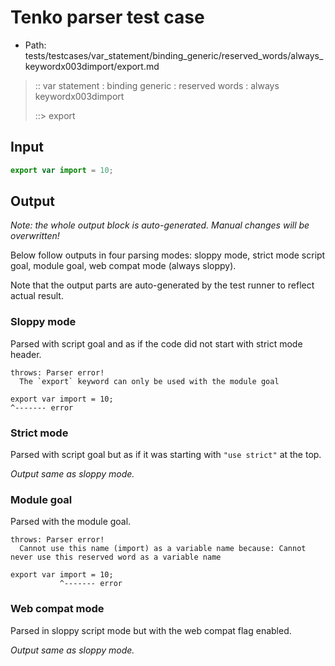 # Tenko parser test case

- Path: tests/testcases/var_statement/binding_generic/reserved_words/always_keywordx003dimport/export.md

> :: var statement : binding generic : reserved words : always keywordx003dimport
>
> ::> export

## Input

`````js
export var import = 10;
`````

## Output

_Note: the whole output block is auto-generated. Manual changes will be overwritten!_

Below follow outputs in four parsing modes: sloppy mode, strict mode script goal, module goal, web compat mode (always sloppy).

Note that the output parts are auto-generated by the test runner to reflect actual result.

### Sloppy mode

Parsed with script goal and as if the code did not start with strict mode header.

`````
throws: Parser error!
  The `export` keyword can only be used with the module goal

export var import = 10;
^------- error
`````

### Strict mode

Parsed with script goal but as if it was starting with `"use strict"` at the top.

_Output same as sloppy mode._

### Module goal

Parsed with the module goal.

`````
throws: Parser error!
  Cannot use this name (import) as a variable name because: Cannot never use this reserved word as a variable name

export var import = 10;
           ^------- error
`````


### Web compat mode

Parsed in sloppy script mode but with the web compat flag enabled.

_Output same as sloppy mode._

